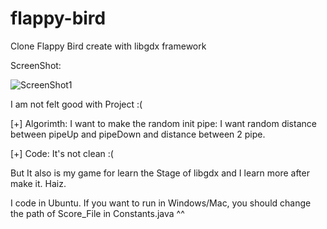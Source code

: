 flappy-bird
===========

Clone Flappy Bird create with libgdx framework

ScreenShot: 

![ScreenShot1](https://raw.githubusercontent.com/pearl2201/flappy-bird/master/screenshot/flappy.png)

I am not felt good with Project :(

[+] Algorimth: I want to make the random init pipe: I want random distance between pipeUp and pipeDown and distance between 2 pipe.  

[+] Code: It's not clean :( 

But It also is my game for learn the Stage of libgdx and I learn more after make it. Haiz.  

I code in Ubuntu. If you want to run in Windows/Mac, you should change the path of Score_File in Constants.java ^^



